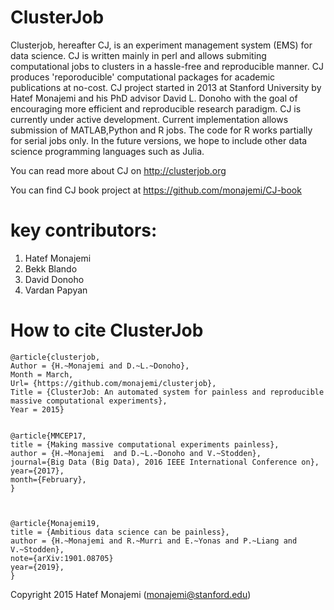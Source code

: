 # ClusterJob
Clusterjob, hereafter CJ, is an experiment management system (EMS) for data science. CJ is 
written mainly in perl and allows submiting computational jobs to clusters in a hassle-free and reproducible manner.
CJ produces 'reporoducible' computational packages for academic publications at no-cost. CJ project started in 2013 at Stanford University by Hatef Monajemi and his PhD advisor David L. Donoho with the goal of encouraging  more efficient and reproducible research paradigm. 
CJ is currently under active development. Current implementation allows submission of MATLAB,Python and R jobs. 
The code for R works partially for serial jobs only. In the future versions, we hope to include other data science 
programming languages such as Julia. 

You can read more about CJ on http://clusterjob.org

You can find CJ book project at https://github.com/monajemi/CJ-book  


# key contributors:

1. Hatef Monajemi
2. Bekk Blando 
3. David Donoho
4. Vardan Papyan


# How to cite ClusterJob

```
@article{clusterjob,
Author = {H.~Monajemi and D.~L.~Donoho},
Month = March,
Url= {https://github.com/monajemi/clusterjob},
Title = {ClusterJob: An automated system for painless and reproducible massive computational experiments},
Year = 2015}


@article{MMCEP17,
title = {Making massive computational experiments painless},
author = {H.~Monajemi  and D.~L.~Donoho and V.~Stodden},
journal={Big Data (Big Data), 2016 IEEE International Conference on},
year={2017},
month={February},
}



@article{Monajemi19,
title = {Ambitious data science can be painless},
author = {H.~Monajemi and R.~Murri and E.~Yonas and P.~Liang and V.~Stodden},
note={arXiv:1901.08705}
year={2019},
}
```



Copyright 2015 Hatef Monajemi (monajemi@stanford.edu)


